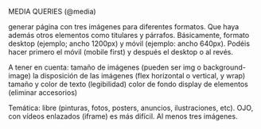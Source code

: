 MEDIA QUERIES  (@media)

generar página con tres imágenes para diferentes formatos. Que haya además otros elementos como titulares y párrafos.
Básicamente, formato desktop (ejemplo; ancho 1200px) y móvil (ejemplo: ancho 640px). Podéis hacer primero el móvil (mobile first) y después el desktop o al revés.

A tener en cuenta:
tamaño de imágenes (pueden ser img o background-image)
la disposición de las imágenes (flex horizontal o vertical, y wrap)
tamaño y color de texto (legibilidad)
color de fondo 
display de elementos (eliminar accesorios)

Temática: libre (pinturas, fotos, posters, anuncios, ilustraciones, etc). OJO, con vídeos enlazados (iframe) es más difícil. Al menos tres imágenes.
